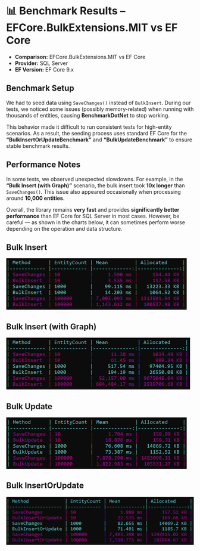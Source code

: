 # 📊 Benchmark Results – EFCore.BulkExtensions.MIT vs EF Core

* **Comparison:** EFCore.BulkExtensions.MIT vs EF Core
* **Provider:** SQL Server
* **EF Version:** EF Core 9.x

## Benchmark Setup

We had to seed data using `SaveChanges()` instead of `BulkInsert`.
During our tests, we noticed some issues (possibly memory-related) when running with thousands of entities, causing **BenchmarkDotNet** to stop working.

This behavior made it difficult to run consistent tests for high-entity scenarios.
As a result, the seeding process uses standard EF Core for the **“BulkInsertOrUpdateBenchmark”** and **“BulkUpdateBenchmark”** to ensure stable benchmark results.

## Performance Notes

In some tests, we observed unexpected slowdowns.
For example, in the **“Bulk Insert (with Graph)”** scenario, the bulk insert took **10x longer** than `SaveChanges()`.
This issue also appeared occasionally when processing around **10,000 entities**.

Overall, the library remains **very fast** and provides **significantly better performance** than EF Core for SQL Server in most cases.
However, be careful — as shown in the charts below, it can sometimes perform worse depending on the operation and data structure.

## Bulk Insert

![Benchmark EFCore vs EFCore.BulkExtensions.MIT – SQL Server - Bulk Insert](https://raw.githubusercontent.com/zzzprojects/learnentityframeworkcore/main/benchmarks/EFCore.BulkExtensions.MIT/benchmark-result/bulk-insert.png)

## Bulk Insert (with Graph)

![Benchmark EFCore vs EFCore.BulkExtensions.MIT – SQL Server - Bulk Insert with Graph](https://raw.githubusercontent.com/zzzprojects/learnentityframeworkcore/main/benchmarks/EFCore.BulkExtensions.MIT/benchmark-result/bulk-insert-with-graph.png)

## Bulk Update

![Benchmark EFCore vs EFCore.BulkExtensions.MIT – SQL Server - Bulk Update](https://raw.githubusercontent.com/zzzprojects/learnentityframeworkcore/main/benchmarks/EFCore.BulkExtensions.MIT/benchmark-result/bulk-update.png)

## Bulk InsertOrUpdate

![Benchmark EFCore vs EFCore.BulkExtensions.MIT – SQL Server - Bulk InsertOrUpdate](https://raw.githubusercontent.com/zzzprojects/learnentityframeworkcore/main/benchmarks/EFCore.BulkExtensions.MIT/benchmark-result/bulk-insert-or-update.png)
